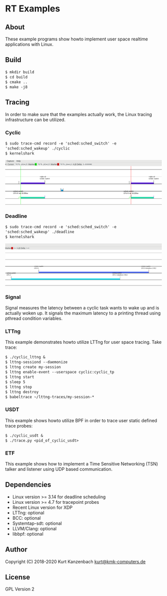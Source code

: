 # RT Examples #

## About ##

These example programs show howto implement user space realtime applications
with Linux.

## Build ##

    $ mkdir build
    $ cd build
    $ cmake ..
    $ make -j8

## Tracing ##

In order to make sure that the examples actually work, the Linux tracing
infrastructure can be utilized.

### Cyclic ###

    $ sudo trace-cmd record -e 'sched:sched_switch' -e 'sched:sched_wakeup' ./cyclic
    $ kernelshark

![Cyclic Trace](cyclic.png)

### Deadline ###

    $ sudo trace-cmd record -e 'sched:sched_switch' -e 'sched:sched_wakeup' ./deadline
    $ kernelshark

![Deadline Trace](deadline.png)

### Signal ###

Signal measures the latency between a cyclic task wants to wake up and is
actually woken up. It signals the maximum latency to a printing thread using
pthread condition variables.

### LTTng ###

This example demonstrates howto utilize LTTng for user space tracing. Take
trace:

    $ ./cyclic_lttng &
    $ lttng-sessiond --daemonize
    $ lttng create my-session
    $ lttng enable-event --userspace cyclic:cyclic_tp
    $ lttng start
    $ sleep 5
    $ lttng stop
    $ lttng destroy
    $ babeltrace ~/lttng-traces/my-session-*

### USDT ###

This example shows howto utilize BPF in order to trace user static defined
trace probes:

    $ ./cyclic_usdt &
    $ ./trace.py <pid_of_cyclic_usdt>

### ETF ###

This example shows how to implement a Time Sensitive Networking (TSN) talker and
listener using UDP based communication.

## Dependencies ##

- Linux version >= 3.14 for deadline scheduling
- Linux version >= 4.7 for tracepoint probes
- Recent Linux version for XDP
- LTTng: optional
- BCC: optional
- Systemtap-sdt: optional
- LLVM/Clang: optional
- libbpf: optional

## Author ##

Copyright (C) 2018-2020 Kurt Kanzenbach <kurt@kmk-computers.de>

## License ##

GPL Version 2
